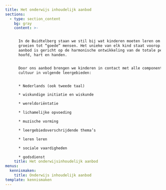 ```yaml
---
title: Het onderwijs inhoudelijk aanbod
sections:
  - type: section_content
    bg: gray
    content: >-


      In de Buidtelberg staan we stil bij wat kinderen moeten leren om op te
      groeien tot “goede” mensen. Het unieke van elk kind staat voorop. Ons
      aanbod is gericht op de harmonische ontwikkeling van de totale persoon:
      hoofd, hart en handen.


      Door ons aanbod brengen we kinderen in contact met alle componenten van de
      cultuur in volgende leergebieden:


      * Nederlands (ook tweede taal)

      * wiskundige initiatie en wiskunde

      * wereldoriëntatie

      * lichamelijke opvoeding

      * muzische vorming

      * leergebiedoverschrijdende thema’s

      * leren leren

      * sociale vaardigheden

      * godsdienst
    title: Het onderwijsinhoudelijk aanbod
menus:
  kennismaken:
    title: Onderwijs inhoudelijk aanbod
template: kennismaken
---
```

